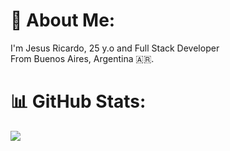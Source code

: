 # 💫 About Me:
I'm Jesus Ricardo, 25 y.o and Full Stack Developer<br>From Buenos Aires, Argentina 🇦🇷.

# 📊 GitHub Stats:
![](https://github-readme-streak-stats.herokuapp.com/?user=jesuscestari&theme=dark&hide_border=false)<br/>




<!-- Proudly created with GPRM ( https://gprm.itsvg.in ) -->
